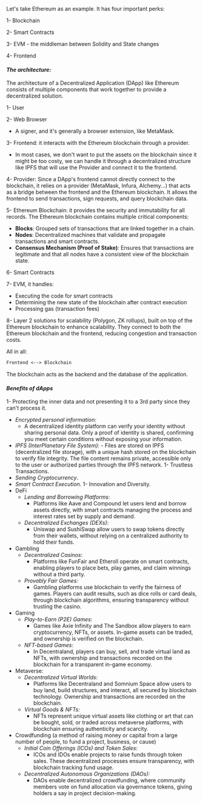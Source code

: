 Let's take Ethereum as an example. It has four important perks:

1- Blockchain

2- Smart Contracts

3- EVM - the middleman between Solidity and State changes

4- Frontend

#### _The architecture:_

The architecture of a Decentralized Application (DApp) like Ethereum consists of multiple components that work together to provide a decentralized solution.

1- User

2- Web Browser

- A signer, and it's generally a browser extension, like MetaMask.

3- Frontend: it interacts with the Ethereum blockchain through a provider.

- In most cases, we don't want to put the assets on the blockchain since it might be too costy, we can handle it through a decentralized structure like IPFS that will use the Provider and connect it to the frontend.

4- Provider: Since a DApp's frontend cannot directly connect to the blockchain, it relies on a provider (MetaMask, Infura, Alchemy...) that acts as a bridge between the frontend and the Ethereum blockchain. It allows the frontend to send transactions, sign requests, and query blockchain data.

5- Ethereum Blockchain: it provides the security and immutability for all records. The Ethereum blockchain contains multiple critical components:

- **Blocks**: Grouped sets of transactions that are linked together in a chain.
- **Nodes**: Decentralized machines that validate and propagate transactions and smart contracts.
- **Consensus Mechanism (Proof of Stake)**: Ensures that transactions are legitimate and that all nodes have a consistent view of the blockchain state.

6- Smart Contracts

7- EVM, it handles:

- Executing the code for smart contracts
- Determining the new state of the blockchain after contract execution
- Processing gas (transaction fees)

8- Layer 2 solutions for scalability (Polygon, ZK rollups), built on top of the Ethereum blockchain to enhance scalability. They connect to both the Ethereum blockchain and the frontend, reducing congestion and transaction costs.

All in all:

```md
Frontend <--> Blockchain
```

The blockchain acts as the backend and the database of the application.

#### _Benefits of dApps_

1- Protecting the inner data and not presenting it to a 3rd party since they can't process it.

- _Encrypted personal information:_
  - A decentralized identity platform can verify your identity without sharing personal data. Only a proof of identity is shared, confirming you meet certain conditions without exposing your information.
- _IPFS (InterPlanetary File System):_ - Files are stored on IPFS (decentralized file storage), with a unique hash stored on the blockchain to verify file integrity. The file content remains private, accessible only to the user or authorized parties through the IPFS network.
  1- Trustless Transactions.
- _Sending Cryptocurrency_.
- _Smart Contract Execution_.
  1- Innovation and Diversity.
- DeFi
  - _Lending and Borrowing Platforms:_
    - Platforms like Aave and Compound let users lend and borrow assets directly, with smart contracts managing the process and interest rates set by supply and demand.
  - _Decentralized Exchanges (DEXs)_:
    - Uniswap and SushiSwap allow users to swap tokens directly from their wallets, without relying on a centralized authority to hold their funds.
- Gambling
  - _Decentralized Casinos_:
    - Platforms like FunFair and Etheroll operate on smart contracts, enabling players to place bets, play games, and claim winnings without a third party.
  - _Provably Fair Games:_
    - Gambling platforms use blockchain to verify the fairness of games. Players can audit results, such as dice rolls or card deals, through blockchain algorithms, ensuring transparency without trusting the casino.
- Gaming
  - _Play-to-Earn (P2E) Games:_
    - Games like Axie Infinity and The Sandbox allow players to earn cryptocurrency, NFTs, or assets. In-game assets can be traded, and ownership is verified on the blockchain.
  - _NFT-based Games:_
    - In Decentraland, players can buy, sell, and trade virtual land as NFTs, with ownership and transactions recorded on the blockchain for a transparent in-game economy.
- Metaverse:
  - _Decentralized Virtual Worlds:_
    - Platforms like Decentraland and Somnium Space allow users to buy land, build structures, and interact, all secured by blockchain technology. Ownership and transactions are recorded on the blockchain.
  - _Virtual Goods & NFTs:_
    - NFTs represent unique virtual assets like clothing or art that can be bought, sold, or traded across metaverse platforms, with blockchain ensuring authenticity and scarcity.
- Crowdfunding (a method of raising money or capital from a large number of people, to fund a project, business, or cause)
  - _Initial Coin Offerings (ICOs) and Token Sales:_
    - ICOs and IDOs enable projects to raise funds through token sales. These decentralized processes ensure transparency, with blockchain tracking fund usage.
  - _Decentralized Autonomous Organizations (DAOs):_
    - DAOs enable decentralized crowdfunding, where community members vote on fund allocation via governance tokens, giving holders a say in project decision-making.
